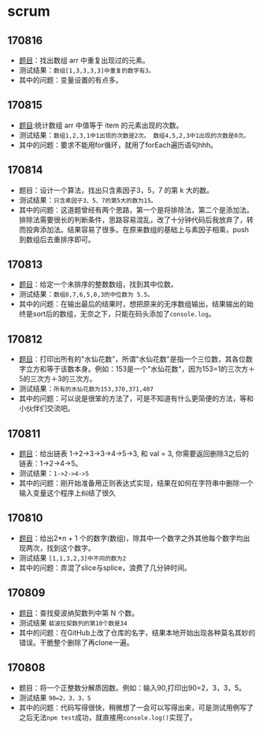 # scrum
## 170816
- [题目](https://school.thoughtworks.cn/bbs/topic/625/%E4%BD%93%E8%83%BD%E5%A4%A7%E6%AF%94%E6%8B%BC%E9%A2%98%E7%9B%AE-8-16-wed-round2)：找出数组 arr 中重复出现过的元素。
- 测试结果：```数组[1,3,3,3,3]中重复的数字有3。```
- 其中的问题：变量设置的有点多。
## 170815
- [题目](https://school.thoughtworks.cn/bbs/topic/618/%E4%BD%93%E8%83%BD%E5%A4%A7%E6%AF%94%E6%8B%BC%E9%A2%98%E7%9B%AE-8-15-tues-round1):统计数组 arr 中值等于 item 的元素出现的次数。
- 测试结果：```数组1,2,3,1中1出现的次数是2次。
          数组4,5,2,3中1出现的次数是0次。```
- 其中的问题：要求不能用for循环，就用了forEach遍历语句hhh。
## 170814
- 题目：设计一个算法，找出只含素因子3，5，7 的第 k 大的数。
- 测试结果：```只含素因子3、5、7的第5大的数为15。```
- 其中的问题：这道题曾经有两个思路，第一个是将排除法，第二个是添加法。排除法需要很长的判断条件，思路容易混乱，改了十分钟代码后我放弃了，转而投奔添加法。结果容易了很多。在原来数组的基础上与素因子相乘，push到数组后去重排序即可。
## 170813
- [题目](https://school.thoughtworks.cn/bbs/topic/613/%E4%BD%93%E8%83%BD%E5%A4%A7%E6%AF%94%E6%8B%BC%E9%A2%98%E7%9B%AE-8-13-sun-round6)：给定一个未排序的整数数组，找到其中位数。
- 测试结果：```数组8,7,6,5,0,3的中位数为
          5.5。```
- 其中的问题：在输出最后的结果时，想把原来的无序数组输出，结果输出的始终是sort后的数组，无奈之下，只能在码头添加了`console.log`。
## **170812**
- [题目](https://school.thoughtworks.cn/bbs/topic/607/%E4%BD%93%E8%83%BD%E5%A4%A7%E6%AF%94%E6%8B%BC%E9%A2%98%E7%9B%AE-8-12-sat-round5)：打印出所有的"水仙花数"，所谓"水仙花数"是指一个三位数，其各位数字立方和等于该数本身。例如：153是一个"水仙花数"，因为153=1的三次方＋5的三次方＋3的三次方。
- 测试结果：```所有的水仙花数为153,370,371,407```
- 其中的问题：可以说是很笨的方法了，可是不知道有什么更简便的方法，等和小伙伴们交流吧。
## **170811**
- [题目](https://school.thoughtworks.cn/bbs/topic/600/%E4%BD%93%E8%83%BD%E5%A4%A7%E6%AF%94%E6%8B%BC%E9%A2%98%E7%9B%AE-8-11-fri-round4)：给出链表 1->2->3->3->4->5->3, 和 val = 3, 你需要返回删除3之后的链表：1->2->4->5。
- 测试结果：```1->2->4->5```  
- 其中的问题：刚开始准备用正则表达式实现，结果在如何在字符串中删除一个输入变量这个程序上纠结了很久
## **170810**
- [题目](https://school.thoughtworks.cn/bbs/topic/592/%E4%BD%93%E8%83%BD%E5%A4%A7%E6%AF%94%E6%8B%BC%E9%A2%98%E7%9B%AE-8-10-turs-round3)：给出2*n + 1 个的数字(数组)，除其中一个数字之外其他每个数字均出现两次，找到这个数字。
- 测试结果
```[1,1,3,2,3]中不同的数为2```
- 其中的问题：弄混了slice与splice，浪费了几分钟时间。
## **170809**
- [题目](https://school.thoughtworks.cn/bbs/topic/582/%E4%BD%93%E8%83%BD%E5%A4%A7%E6%AF%94%E6%8B%BC%E9%A2%98%E7%9B%AE-8-9-wed-round2)：查找斐波纳契数列中第 N 个数。
- 测试结果
```裴波拉契数列的第10个数是34```
- 其中的问题：在GitHub上改了仓库的名字，结果本地开始出现各种莫名其妙的错误。干脆整个删除了再clone一遍。
## **170808**
- 题目：将一个正整数分解质因数。例如：输入90,打印出90=2，3，3，5。
- 测试结果
```90=2，3，3，5```
- 其中的问题：代码写得很快，稍微想了一会可以写得出来，可是测试用例写了之后无法`npm test`成功，就直接用`console.log()`实现了。
